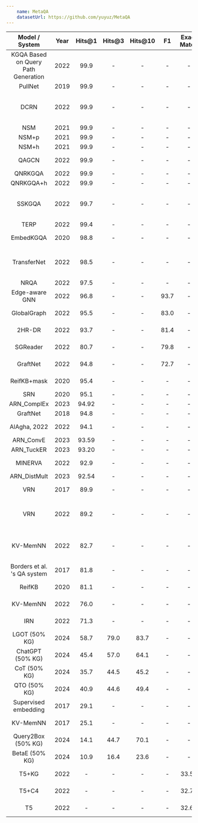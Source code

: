```yaml
---
    name: MetaQA
    datasetUrl: https://github.com/yuyuz/MetaQA
---
```


|           Model / System            | Year | Hits@1 | Hits@3 | Hits@10 |  F1  | Exact Match | Language |                                    Reported by                                           |
|:-----------------------------------:|:----:|:------:|:------:|:-------:|:----:|:-----------:|:--------:|:----------------------------------------------------------------------------------------:|
| KGQA Based on Query Path Generation | 2022 |  99.9  |  -     |  -      |  -   |      -      |    EN    | [Yang et al.](https://link.springer.com/chapter/10.1007/978-3-031-10983-6_12)            |
|               PullNet               | 2019 |  99.9  |  -     |  -      |  -   |      -      |    EN    | [Sun et al.](https://arxiv.org/pdf/1904.09537.pdf)                                       |
|                DCRN                 | 2022 |  99.9  |  -     |  -      |  -   |      -      |    EN    | [Mingchen Li and Jonathan Shihao Ji](https://arxiv.org/pdf/2204.10194.pdf)               |
|                 NSM                 | 2021 |  99.9  |  -     |  -      |  -   |      -      |    EN    | [He et al.](https://arxiv.org/pdf/2101.03737.pdf)                                        |
|                NSM+p                | 2021 |  99.9  |  -     |  -      |  -   |      -      |    EN    | [He et al.](https://arxiv.org/pdf/2101.03737.pdf)                                        |
|                NSM+h                | 2021 |  99.9  |  -     |  -      |  -   |      -      |    EN    | [He et al.](https://arxiv.org/pdf/2101.03737.pdf)                                        |
|                QAGCN                | 2022 |  99.9  |  -     |  -      |  -   |      -      |    EN    | [Wang et al.](https://arxiv.org/pdf/2206.01818.pdf)                                      |
|               QNRKGQA               | 2022 |  99.9  |  -     |  -      |  -   |      -      |    EN    | [Ma et al.](https://link.springer.com/chapter/10.1007/978-3-031-10983-6_11)              |
|              QNRKGQA+h              | 2022 |  99.9  |  -     |  -      |  -   |      -      |    EN    | [Ma et al.](https://link.springer.com/chapter/10.1007/978-3-031-10983-6_11)              |
|               SSKGQA                | 2022 |  99.7  |  -     |  -      |  -   |      -      |    EN    | [Mingchen Li and Jonathan Shihao Ji](https://arxiv.org/pdf/2204.10194.pdf)               |
|                TERP                 | 2022 |  99.4  |  -     |  -      |  -   |      -      |    EN    | [Qiao et al.](https://aclanthology.org/2022.coling-1.156.pdf)                            |
|              EmbedKGQA              | 2020 |  98.8  |  -     |  -      |  -   |      -      |    EN    | [Saxena et al.](https://aclanthology.org/2020.acl-main.412.pdf)                          |
|             TransferNet             | 2022 |  98.5  |  -     |  -      |  -   |      -      |    EN    | [Mingchen Li and Jonathan Shihao Ji](https://arxiv.org/pdf/2204.10194.pdf)               |
|                NRQA                 | 2022 |  97.5  |  -     |  -      |  -   |      -      |    EN    | [Guo et al.](https://link.springer.com/content/pdf/10.1007/s10489-022-03927-0.pdf)       |
|           Edge-aware GNN            | 2022 |  96.8  |  -     |  -      | 93.7 |      -      |    EN    | [Zhang et al.](https://downloads.hindawi.com/journals/cin/2022/4734179.pdf)              |
|             GlobalGraph             | 2022 |  95.5  |  -     |  -      | 83.0 |      -      |    EN    | [Zhang et al.](https://downloads.hindawi.com/journals/cin/2022/4734179.pdf)              |
|               2HR-DR                | 2022 |  93.7  |  -     |  -      | 81.4 |      -      |    EN    | [Zhang et al.](https://downloads.hindawi.com/journals/cin/2022/4734179.pdf)              |
|              SGReader               | 2022 |  80.7  |  -     |  -      | 79.8 |      -      |    EN    | [Zhang et al.](https://downloads.hindawi.com/journals/cin/2022/4734179.pdf)              |
|              GraftNet               | 2022 |  94.8  |  -     |  -      | 72.7 |      -      |    EN    | [Zhang et al.](https://downloads.hindawi.com/journals/cin/2022/4734179.pdf)              |
|             ReifKB+mask             | 2020 |  95.4  |  -     |  -      |  -   |      -      |    EN    | [Cohen et al.](https://arxiv.org/pdf/2002.06115.pdf)                                     |
|                 SRN                 | 2020 |  95.1  |  -     |  -      |  -   |      -      |    EN    | [Qiu et al.](https://dl.acm.org/doi/10.1145/3336191.3371812)                             |
|             ARN_ComplEx             | 2023 | 94.92  |  -     |  -      |  -   |      -      |    EN    | [Cui et al.](https://www.sciencedirect.com/science/article/abs/pii/S0020025522013317)    |
|              GraftNet               | 2018 |  94.8  |  -     |  -      |  -   |      -      |    EN    | [Sun et al.](https://aclanthology.org/D18-1455.pdf)                                      |     
|            AlAgha, 2022             | 2022 |  94.1  |  -     |  -      |  -   |      -      |    EN    | [AlAgha, 2022](https://ieeexplore.ieee.org/stamp/stamp.jsp?arnumber=9834917)             |
|              ARN_ConvE              | 2023 | 93.59  |  -     |  -      |  -   |      -      |    EN    | [Cui et al.](https://www.sciencedirect.com/science/article/abs/pii/S0020025522013317)    |
|              ARN_TuckER             | 2023 | 93.20  |  -     |  -      |  -   |      -      |    EN    | [Cui et al.](https://www.sciencedirect.com/science/article/abs/pii/S0020025522013317)    |
|               MINERVA               | 2022 |  92.9  |  -     |  -      |  -   |      -      |    EN    | [Wang et al.](https://arxiv.org/pdf/2206.01818.pdf)                                      |
|            ARN_DistMult             | 2023 | 92.54  |  -     |  -      |  -   |      -      |    EN    | [Cui et al.](https://www.sciencedirect.com/science/article/abs/pii/S0020025522013317)    |
|                 VRN                 | 2017 |  89.9  |  -     |  -      |  -   |      -      |    EN    | [Zhang et al.](https://arxiv.org/pdf/1709.04071.pdf)                                     |
|                 VRN                 | 2022 |  89.2  |  -     |  -      |  -   |      -      |    EN    | [Mingchen Li and Jonathan Shihao Ji](https://arxiv.org/pdf/2204.10194.pdf)               |
|              KV-MemNN               | 2022 |  82.7  |  -     |  -      |  -   |      -      |    EN    | [Mingchen Li and Jonathan Shihao Ji](https://arxiv.org/pdf/2204.10194.pdf)               |
|     Borders et al. 's QA system     | 2017 |  81.8  |  -     |  -      |  -   |      -      |    EN    | [Zhang et al.](https://arxiv.org/pdf/1709.04071.pdf)                                     |
|               ReifKB                | 2020 |  81.1  |  -     |  -      |  -   |      -      |    EN    | [Cohen et al.](https://arxiv.org/pdf/2002.06115.pdf)                                     |
|              KV-MemNN               | 2022 |  76.0  |  -     |  -      |  -   |      -      |    EN    | [Zhang et al.](https://downloads.hindawi.com/journals/cin/2022/4734179.pdf)              |
|                 IRN                 | 2022 |  71.3  |  -     |  -      |  -   |      -      |    EN    | [Wang et al.](https://arxiv.org/pdf/2206.01818.pdf)                                      |
| LGOT      (50% KG)                  | 2024 | 58.7   | 79.0   | 83.7    |  -   |    -        |    EN    | [Liu et al.](https://arxiv.org/pdf/2404.04264)                                           |
| ChatGPT   (50% KG)                  | 2024 | 45.4   | 57.0   | 64.1    |  -   |    -        |    EN    | [Liu et al.](https://arxiv.org/pdf/2404.04264)                                           |
| CoT       (50% KG)                  | 2024 | 35.7   | 44.5   | 45.2    |  -   |    -        |    EN    | [Liu et al.](https://arxiv.org/pdf/2404.04264)                                           |
| QTO       (50% KG)                  | 2024 | 40.9   | 44.6   | 49.4    |  -   |    -        |    EN    | [Liu et al.](https://arxiv.org/pdf/2404.04264)                                           |
|        Supervised embedding         | 2017 |  29.1  |  -     |  -      |  -   |      -      |    EN    | [Zhang et al.](https://arxiv.org/pdf/1709.04071.pdf)                                     |
|              KV-MemNN               | 2017 |  25.1  |  -     |  -      |  -   |      -      |    EN    | [Zhang et al.](https://arxiv.org/pdf/1709.04071.pdf)                                     |
| Query2Box (50% KG)                  | 2024 | 14.1   | 44.7   | 70.1    |  -   |    -        |    EN    | [Liu et al.](https://arxiv.org/pdf/2404.04264)                                           |
| BetaE     (50% KG)                  | 2024 | 10.9   | 16.4   | 23.6    |  -   |    -        |    EN    | [Liu et al.](https://arxiv.org/pdf/2404.04264)                                           |
|                T5+KG                | 2022 |   -    |  -     |  -      |  -   |    33.57    |    EN    | [Moiseev et al.](https://arxiv.org/pdf/2205.08184.pdf)                                   |
|                T5+C4                | 2022 |   -    |  -     |  -      |  -   |    32.78    |    EN    | [Moiseev et al.](https://arxiv.org/pdf/2205.08184.pdf)                                   |
|                 T5                  | 2022 |   -    |  -     |  -      |  -   |    32.65    |    EN    | [Moiseev et al.](https://arxiv.org/pdf/2205.08184.pdf)                                   |